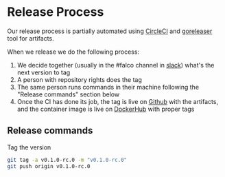 # Release Process

Our release process is partially automated using [CircleCI](https://app.circleci.com/pipelines/github/falcosecurity/falco-exporter) and [goreleaser](https://github.com/goreleaser/goreleaser) tool for artifacts.

When we release we do the following process:

1. We decide together (usually in the #falco channel in [slack](https://sysdig.slack.com)) what's the next version to tag
2. A person with repository rights does the tag
3. The same person runs commands in their machine following the "Release commands" section below
4. Once the CI has done its job, the tag is live on [Github](https://github.com/falcosecurity/falco-exporter/releases) with the artifacts, and the container image is live on [DockerHub](https://hub.docker.com/r/falcosecurity/falco-exporter) with proper tags

## Release commands

Tag the version

```bash
git tag -a v0.1.0-rc.0 -m "v0.1.0-rc.0"
git push origin v0.1.0-rc.0
```